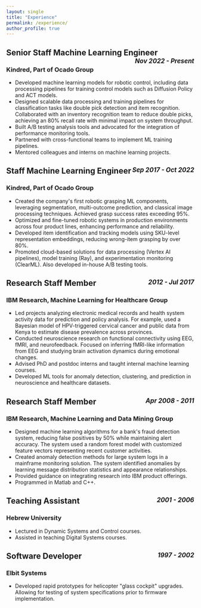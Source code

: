 ```yaml
---
layout: single
title: "Experience"
permalink: /experience/
author_profile: true
---
```


## Senior Staff Machine Learning Engineer <span style="float: right; font-size: 0.8em; font-style: italic;">Nov 2022 - Present</span>
### Kindred, Part of Ocado Group

* Developed machine learning models for robotic control, including data processing pipelines for training control models such as Diffusion Policy and ACT models. 
* Designed scalable data processing and training pipelines for classification tasks like double pick detection and item recognition. Collaborated with an inventory recognition team to reduce double picks, achieving an 80% recall rate with minimal impact on system throughput.
* Built A/B testing analysis tools and advocated for the integration of performance monitoring tools.
* Partnered with cross-functional teams to implement ML training pipelines.
* Mentored colleagues and interns on machine learning projects.

## Staff Machine Learning Engineer <span style="float: right; font-size: 0.8em; font-style: italic;">Sep 2017 - Oct 2022</span>
### Kindred, Part of Ocado Group

* Created the company's first robotic grasping ML components, leveraging segmentation, multi-outcome prediction, and classical image processing techniques. Achieved grasp success rates exceeding 95%.
* Optimized and fine-tuned robotic systems in production environments across four product lines, enhancing performance and reliability.
* Developed item identification and tracking models using SKU-level representation embeddings, reducing wrong-item grasping by over 80%.
* Promoted cloud-based solutions for data processing (Vertex AI pipelines), model training (Ray), and experimentation monitoring (ClearML). Also developed in-house A/B testing tools.

## Research Staff Member <span style="float: right; font-size: 0.8em; font-style: italic;">2012 - Jul 2017</span>
### IBM Research, Machine Learning for Healthcare Group

* Led projects analyzing electronic medical records and health system activity data for prediction and policy analysis. For example, used a Bayesian model of HPV-triggered cervical cancer and public data from Kenya to estimate disease prevalence across provinces.
* Conducted neuroscience research on functional connectivity using EEG, fMRI, and neurofeedback. Focused on inferring fMRI-like information from EEG and studying brain activation dynamics during emotional changes.
* Advised PhD and postdoc interns and taught internal machine learning courses.
* Developed ML tools for anomaly detection, clustering, and prediction in neuroscience and healthcare datasets.

## Research Staff Member <span style="float: right; font-size: 0.8em; font-style: italic;">Apr 2008 - 2011</span>
### IBM Research, Machine Learning and Data Mining Group

* Designed machine learning algorithms for a bank's fraud detection system, reducing false positives by 50% while maintaining alert accuracy. The system used a random forest model with customized feature vectors representing recent customer activities.
* Created anomaly detection methods for large system logs in a mainframe monitoring solution. The system identified anomalies by learning message distribution statistics and appearance relationships.
* Provided guidance on integrating research into IBM product offerings.
* Programmed in Matlab and C++.

## Teaching Assistant <span style="float: right; font-size: 0.8em; font-style: italic;">2001 - 2006</span>
### Hebrew University

* Lectured in Dynamic Systems and Control courses.
* Assisted in teaching Digital Systems courses.

## Software Developer <span style="float: right; font-size: 0.8em; font-style: italic;">1997 - 2002</span>
### Elbit Systems

* Developed rapid prototypes for helicopter "glass cockpit" upgrades. Allowing for testing of system specifications prior to firmware implementation.